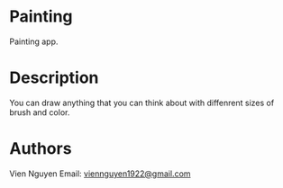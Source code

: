 # Painting
Painting app.
# Description
You can draw anything that you can think about with diffenrent sizes of brush and color. 
# Authors
Vien Nguyen
Email: viennguyen1922@gmail.com

